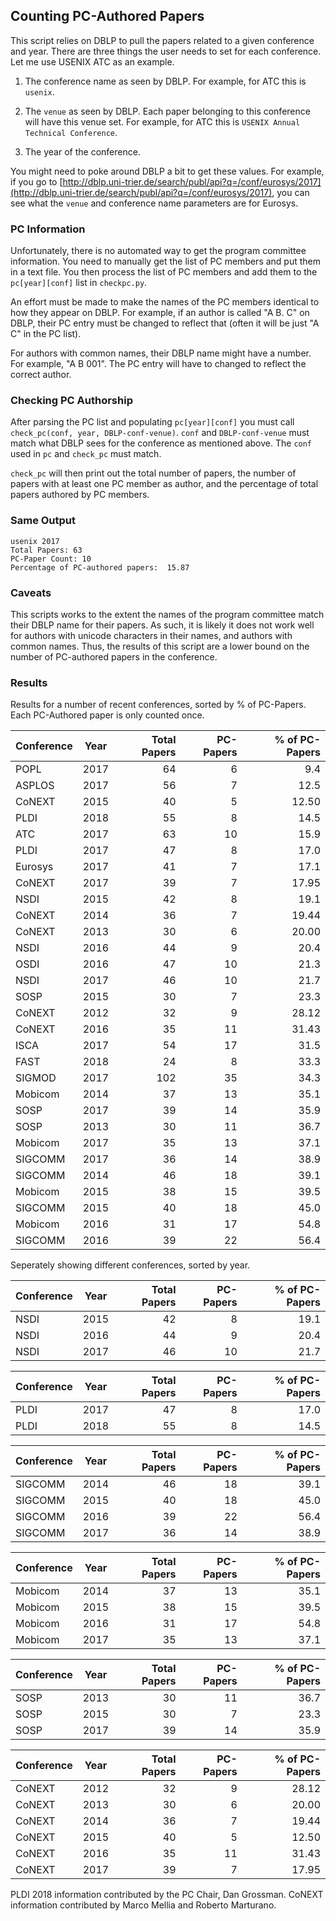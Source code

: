 ## Counting PC-Authored Papers ##

This script relies on DBLP to pull the papers related to a given
conference and year. There are three things the user needs to set for
each conference. Let me use USENIX ATC as an example.

1. The conference name as seen by DBLP. For example, for ATC this is
`usenix`.

2. The `venue` as seen by DBLP. Each paper belonging to
this conference will have this venue set. For example, for ATC this is
`USENIX Annual Technical Conference`.

3. The year of the conference.

You might need to poke around DBLP a bit to get these values. For
example, if you go to
[http://dblp.uni-trier.de/search/publ/api?q=/conf/eurosys/2017](http://dblp.uni-trier.de/search/publ/api?q=/conf/eurosys/2017),
you can see what the `venue` and conference name parameters are for Eurosys.

### PC Information ###

Unfortunately, there is no automated way to get the program committee
information.  You need to manually get the list of PC members and put
them in a text file. You then process the list of PC members and add
them to the `pc[year][conf]` list in `checkpc.py`.

An effort must be made to make the names of the PC members identical
to how they appear on DBLP. For example, if an author is called "A
B. C" on DBLP, their PC entry must be changed to reflect that (often
it will be just "A C" in the PC list).

For authors with common names, their DBLP name might have a
number. For example, "A B 001". The PC entry will have to changed to
reflect the correct author.
        
### Checking PC Authorship ###

After parsing the PC list and populating `pc[year][conf]` you must
call `check_pc(conf, year, DBLP-conf-venue)`. `conf` and
`DBLP-conf-venue` must match what DBLP sees for the conference as
mentioned above. The `conf` used in `pc` and `check_pc` must match.

`check_pc` will then print out the total number of papers, the number
of papers with at least one PC member as author, and the percentage of
total papers authored by PC members.

### Same Output ###

```
usenix 2017
Total Papers: 63
PC-Paper Count: 10
Percentage of PC-authored papers:  15.87
```      
    
### Caveats ###

This scripts works to the extent the names of the program committee
match their DBLP name for their papers. As such, it is likely it does
not work well for authors with unicode characters in their names, and
authors with common names. Thus, the results of this script are a
lower bound on the number of PC-authored papers in the conference.

### Results ###

Results for a number of recent conferences, sorted by % of
PC-Papers. Each PC-Authored paper is only counted once.
    
| Conference | Year | Total Papers | PC-Papers | % of PC-Papers |
|-------------|:-------------:| -----:|----:|----:|
POPL    | 2017 |   64 |    6   |  9.4  |
ASPLOS  | 2017 |   56 |    7   |  12.5 |
CoNEXT		| 2015 |	40	|	5	|	12.50
PLDI    | 2018 |   55 |    8   |  14.5 |  
ATC     | 2017 |   63 |   10   |  15.9 |
PLDI    | 2017 |   47 |    8   |  17.0 |
Eurosys | 2017 |   41 |    7   |  17.1 |
CoNEXT		| 2017 |	39	|	7	|	17.95
NSDI    | 2015 |   42 |    8   |  19.1 |
CoNEXT		| 2014 |	36	|	7	|	19.44
CoNEXT		| 2013 | 	30	|	6	|	20.00 |
NSDI    | 2016 |   44 |    9   |  20.4 |
OSDI    | 2016 |   47 |   10   |  21.3 |
NSDI    | 2017 |   46 |   10   |  21.7 |
SOSP    | 2015 |   30 |    7   |  23.3 |
CoNEXT	| 2012 |   32 |	  9    | 28.12 |
CoNEXT		| 2016 |	35	|	11	|	31.43
ISCA    | 2017 |   54 |   17   |  31.5 |
FAST    | 2018 |   24 |    8   |  33.3 |
SIGMOD  | 2017 |  102 |   35   |  34.3 |          
Mobicom | 2014 |   37 |   13   |  35.1 |
SOSP    | 2017 |   39 |   14   |  35.9 | 
SOSP    | 2013 |   30 |   11   |  36.7 |
Mobicom | 2017 |   35 |   13   |  37.1 |            
SIGCOMM | 2017 |   36 |   14   |  38.9 |            
SIGCOMM | 2014 |   46 |   18   |  39.1 | 
Mobicom | 2015 |   38 |   15   |  39.5 |            
SIGCOMM | 2015 |   40 |   18   |  45.0 | 
Mobicom | 2016 |   31 |   17   |  54.8 |            
SIGCOMM | 2016 |   39 |   22   |  56.4 |            

Seperately showing different conferences, sorted by year.

| Conference | Year | Total Papers | PC-Papers | % of PC-Papers |
|-------------|:-------------:| -----:|----:|----:|
NSDI    | 2015 |   42 |    8   |  19.1 |
NSDI    | 2016 |   44 |    9   |  20.4 |
NSDI    | 2017 |   46 |   10   |  21.7 |

| Conference | Year | Total Papers | PC-Papers | % of PC-Papers |
|-------------|:-------------:| -----:|----:|----:| 
PLDI    | 2017 |   47 |    8   |  17.0 |
PLDI    | 2018 |   55 |    8   |  14.5 | 

| Conference | Year | Total Papers | PC-Papers | % of PC-Papers |
|-------------|:-------------:| -----:|----:|----:|
SIGCOMM | 2014 |   46 |   18   |  39.1 | 
SIGCOMM | 2015 |   40 |   18   |  45.0 |            
SIGCOMM | 2016 |   39 |   22   |  56.4 | 
SIGCOMM | 2017 |   36 |   14   |  38.9 |            
     
| Conference | Year | Total Papers | PC-Papers | % of PC-Papers |
|-------------|:-------------:| -----:|----:|----:|
Mobicom | 2014 |   37 |   13   |  35.1 |            
Mobicom | 2015 |   38 |   15   |  39.5 |            
Mobicom | 2016 |   31 |   17   |  54.8 |            
Mobicom | 2017 |   35 |   13   |  37.1 |            

| Conference | Year | Total Papers | PC-Papers | % of PC-Papers |
|-------------|:-------------:| -----:|----:|----:|
SOSP    | 2013 |   30 |   11   |  36.7 |
SOSP    | 2015 |   30 |    7   |  23.3 |
SOSP    | 2017 |   39 |   14   |  35.9 |

 Conference | Year | Total Papers | PC-Papers | % of PC-Papers |
|-------------|:-------------:| -----:|----:|----:|
CoNEXT		| 2012 |	32	|	9	|	28.12
CoNEXT		| 2013 | 	30	|	6	|	20.00
CoNEXT		| 2014 |	36	|	7	|	19.44
CoNEXT		| 2015 |	40	|	5	|	12.50
CoNEXT		| 2016 |	35	|	11	|	31.43
CoNEXT		| 2017 |	39	|	7	|	17.95


PLDI 2018 information contributed by the PC Chair, Dan Grossman.
CoNEXT information contributed by Marco Mellia and Roberto Marturano.
